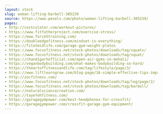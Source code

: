 ```yaml
---
layout: stock
slug: woman-lifting-barbell-305239
source: https://www.pexels.com/photo/woman-lifting-barbell-305239/
pages:
- http://costculator.com/workout-pictures/
- https://www.fitfatherproject.com/exercise-stress/
- https://www.force5training.com/
- https://doubleedgefitness.com/mindset-is-everything/
- https://fitatmidlife.com/garage-gym-weight-plates
- https://www.focusfitness.net/stock-photos/downloads/tag/squats/
- https://www.focusfitness.net/stock-photos/downloads/tag/squat/
- https://chandigarhofficial.com/open-air-gyms-in-mohali/
- https://veganbodybuilding.com/what-makes-bodybuilding-so-hard/
- https://theartoffitnessandlife.com/tag/lifestyle/page/3/
- https://www.liftlearngrow.com/blog-page/16-simple-effective-tips-improve-barbell-back-squat
- http://zocfitness.com/
- https://www.focusfitness.net/stock-photos/downloads/tag/leg/page/2/
- https://www.focusfitness.net/stock-photos/downloads/tag/barbell/
- https://naturalsciencecreation.com/
- https://tayefehfitness.com/
- https://garagegympower.com/best-headphones-for-crossfit/
- https://garagegympower.com/crossfit-garage-gym-equipment/
---
```

